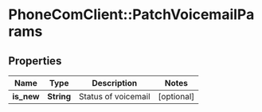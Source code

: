 # PhoneComClient::PatchVoicemailParams

## Properties
Name | Type | Description | Notes
------------ | ------------- | ------------- | -------------
**is_new** | **String** | Status of voicemail | [optional]


